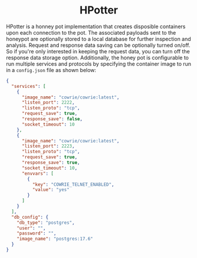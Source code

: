 <div align="center">
    <h1>HPotter</h1>
</div>

HPotter is a honney pot implementation that creates disposible containers upon each connection to the pot. The associated payloads sent to the honeypot are optionally stored to a local database for further inspection and analysis. Request and response data saving can be optionally turned on/off. So if you're only interested in keeping the request data, you can turn off the response data storage option. Additionally, the honey pot is configurable to run multiple services and protocols by specifying the container image to run in a `config.json` file as shown below:

```json
{
  "services": [
    {
      "image_name": "cowrie/cowrie:latest",
      "listen_port": 2222,
      "listen_proto": "tcp",
      "request_save": true,
      "response_save": false,
      "socket_timeout": 10
    },
    {
      "image_name": "cowrie/cowrie:latest",
      "listen_port": 2223,
      "listen_proto": "tcp",
      "request_save": true,
      "response_save": true,
      "socket_timeout": 10,
      "envvars": [
        {
          "key": "COWRIE_TELNET_ENABLED",
          "value": "yes"
        }
      ]
    }
  ],
  "db_config": {
    "db_type": "postgres",
    "user": "",
    "password": "",
    "image_name": "postgres:17.6"
  }
}
```
